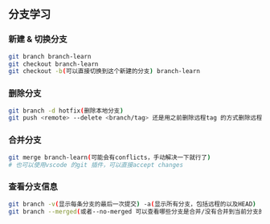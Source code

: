 ## 分支学习
### 新建 & 切换分支
```bash
git branch branch-learn
git checkout branch-learn
git checkout -b(可以直接切换到这个新建的分支) branch-learn
```

### 删除分支
```bash
git branch -d hotfix(删除本地分支)
git push <remote> --delete <branch/tag> 还是用之前删除远程tag 的方式删除远程分支
```

### 合并分支
```bash
git merge branch-learn(可能会有conflicts，手动解决一下就行了)
# 也可以使用vscode 的git 插件，可以直接accept changes
```

### 查看分支信息
```bash
git branch -v(显示每条分支的最后一次提交) -a(显示所有分支，包括远程的以及HEAD)
git branch --merged(或者--no-merged 可以查看哪些分支是合并/没有合并到当前分支的，已经合并了的可以直接删除分支而不会损失信息)
```